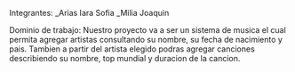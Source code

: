 Integrantes: 
_Arias Iara Sofia
_Milia Joaquin

Dominio de trabajo: 
Nuestro proyecto va a ser un sistema de musica el cual permita agregar artistas consultando su nombre, su fecha de nacimiento y pais. Tambien a partir del artista elegido podras agregar canciones describiendo su nombre, top mundial y duracion de la cancion.

